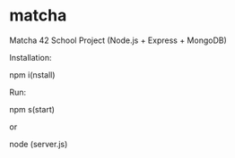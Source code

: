 # matcha
Matcha 42 School Project (Node.js + Express + MongoDB)

Installation:

npm i(nstall)

Run:

npm s(start)

or

node (server.js)
